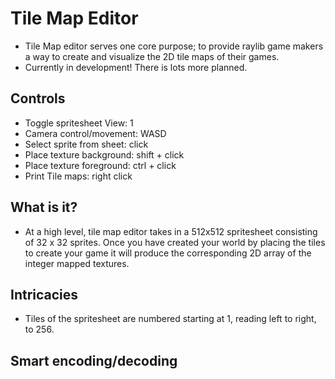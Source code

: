 # Tile Map Editor
- Tile Map editor serves one core purpose; to provide raylib game makers a way to create and visualize the 2D tile maps of their games.
- Currently in development! There is lots more planned.

## Controls
- Toggle spritesheet View: 1
- Camera control/movement: WASD
- Select sprite from sheet: click
- Place texture background: shift + click
- Place texture foreground: ctrl + click
- Print Tile maps: right click

## What is it?
- At a high level, tile map editor takes in a 512x512 spritesheet consisting of 32 x 32 sprites. Once you have created your world by placing the tiles to create your game it will produce the corresponding 2D array of the integer mapped textures.

## Intricacies
- Tiles of the spritesheet are numbered starting at 1, reading left to right, to 256.

## Smart encoding/decoding